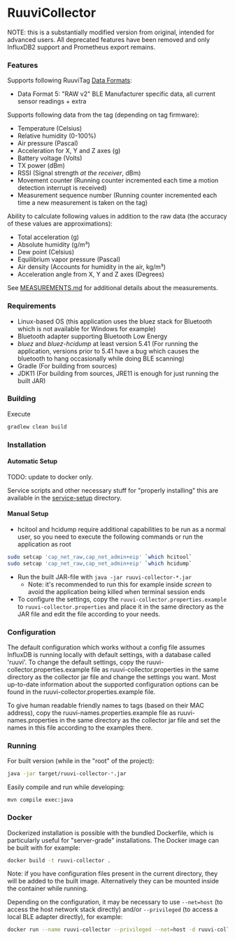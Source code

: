 # RuuviCollector

NOTE: this is a substantially modified version from original, intended for advanced users.
All deprecated features have been removed and only InfluxDB2 support and Prometheus export remains.

### Features

Supports following RuuviTag [Data Formats](https://github.com/ruuvi/ruuvi-sensor-protocols):

- Data Format 5: "RAW v2" BLE Manufacturer specific data, all current sensor readings + extra

Supports following data from the tag (depending on tag firmware):

- Temperature (Celsius)
- Relative humidity (0-100%)
- Air pressure (Pascal)
- Acceleration for X, Y and Z axes (g)
- Battery voltage (Volts)
- TX power (dBm)
- RSSI (Signal strength _at the receiver_, dBm)
- Movement counter (Running counter incremented each time a motion detection interrupt is received)
- Measurement sequence number (Running counter incremented each time a new measurement is taken on the tag)

Ability to calculate following values in addition to the raw data (the accuracy of these values are approximations):

- Total acceleration (g)
- Absolute humidity (g/m³)
- Dew point (Celsius)
- Equilibrium vapor pressure (Pascal)
- Air density (Accounts for humidity in the air, kg/m³)
- Acceleration angle from X, Y and Z axes (Degrees)

See [MEASUREMENTS.md](./MEASUREMENTS.md) for additional details about the measurements.

### Requirements

- Linux-based OS (this application uses the bluez stack for Bluetooth which is not available for Windows for example)
- Bluetooth adapter supporting Bluetooth Low Energy
- _bluez_ and _bluez-hcidump_ at least version 5.41 (For running the application, versions prior to 5.41 have a bug
  which causes the bluetooth to hang occasionally while doing BLE scanning)
- Gradle (For building from sources)
- JDK11 (For building from sources, JRE11 is enough for just running the built JAR)

### Building

Execute

```sh
gradlew clean build
```

### Installation

#### Automatic Setup

TODO: update to docker only.

Service scripts and other necessary stuff for "properly installing" this are
available in the [service-setup](./service-setup/) directory.

#### Manual Setup

- hcitool and hcidump require additional capabilities to be run as a normal user, so you need to execute the following
  commands or run the application as root

```sh
sudo setcap 'cap_net_raw,cap_net_admin+eip' `which hcitool`
sudo setcap 'cap_net_raw,cap_net_admin+eip' `which hcidump`
```

- Run the built JAR-file with `java -jar ruuvi-collector-*.jar`
    - Note: it's recommended to run this for example inside _screen_ to avoid the application being killed when terminal
      session ends
- To configure the settings, copy the `ruuvi-collector.properties.example` to `ruuvi-collector.properties` and place it
  in the same directory as the JAR file and edit the file according to your needs.

### Configuration

The default configuration which works without a config file assumes InfluxDB is running locally with default settings,
with a database called 'ruuvi'.
To change the default settings, copy the ruuvi-collector.properties.example file as ruuvi-collector.properties in the
same directory as the collector jar file and change the settings you want.
Most up-to-date information about the supported configuration options can be found in the
ruuvi-collector.properties.example file.

To give human readable friendly names to tags (based on their MAC address), copy the ruuvi-names.properties.example file
as ruuvi-names.properties in the same directory as the collector jar file and set the names in this file according to
the examples there.

### Running

For built version (while in the "root" of the project):

```sh
java -jar target/ruuvi-collector-*.jar
```

Easily compile and run while developing:

```
mvn compile exec:java
```

### Docker

Dockerized installation is possible with the bundled Dockerfile, which is particularly useful for "server-grade"
installations. The Docker image can be built with for example:

```sh
docker build -t ruuvi-collector .
```

Note: if you have configuration files present in the current directory, they will be added to the built image.
Alternatively they can be mounted inside the container while running.

Depending on the configuration, it may be necessary to use `--net=host` (to access the host network stack directly)
and/or `--privileged` (to access a local BLE adapter directly), for example:

```sh
docker run --name ruuvi-collector --privileged --net=host -d ruuvi-collector
```
